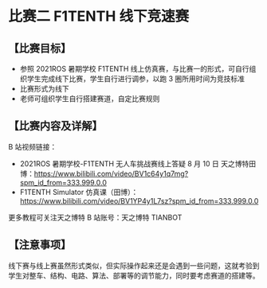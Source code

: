# 比赛二 F1TENTH 线下竞速赛

## 【比赛目标】

- 参照 2021ROS 暑期学校 F1TENTH 线上仿真赛，与比赛一的形式，可自行组织学生完成线下比赛，学生自行进行调参，以跑 3 圈所用时间为竞技标准
- 比赛形式为线下
- 老师可组织学生自行搭建赛道，自定比赛规则

## 【比赛内容及详解】

B 站视频链接：
- 2021ROS 暑期学校-F1TENTH 无人车挑战赛线上答疑 8 月 10 日 天之博特田博：https://www.bilibili.com/video/BV1c64y1q7mg?spm_id_from=333.999.0.0
- F1TENTH Simulator 仿真课（田博）：https://www.bilibili.com/video/BV1YP4y1L7sz?spm_id_from=333.999.0.0

更多教程可关注天之博特 B 站账号：天之博特 TIANBOT

## 【注意事项】

线下赛与线上赛虽然形式类似，但实际操作起来还是会遇到一些问题，这就考验到学生对整车、结构、电路、算法、部署等的调节能力，同时要考虑赛道的搭建等。
